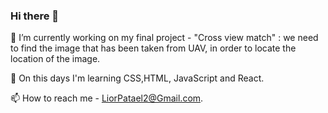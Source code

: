 ### Hi there 👋

🔭 I’m currently working on my final project - "Cross view match" : we need to find the image that has been taken from UAV, in order to locate the location of the image.

🌱 On this days I'm learning CSS,HTML, JavaScript and React.

📫 How to reach me - LiorPatael2@Gmail.com.



<!--

-->
